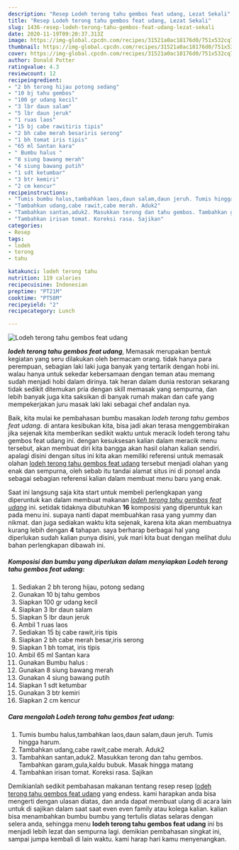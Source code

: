 ```yaml
---
description: "Resep Lodeh terong tahu gembos feat udang, Lezat Sekali"
title: "Resep Lodeh terong tahu gembos feat udang, Lezat Sekali"
slug: 1436-resep-lodeh-terong-tahu-gembos-feat-udang-lezat-sekali
date: 2020-11-19T09:20:37.313Z
image: https://img-global.cpcdn.com/recipes/31521a0ac18176d0/751x532cq70/lodeh-terong-tahu-gembos-feat-udang-foto-resep-utama.jpg
thumbnail: https://img-global.cpcdn.com/recipes/31521a0ac18176d0/751x532cq70/lodeh-terong-tahu-gembos-feat-udang-foto-resep-utama.jpg
cover: https://img-global.cpcdn.com/recipes/31521a0ac18176d0/751x532cq70/lodeh-terong-tahu-gembos-feat-udang-foto-resep-utama.jpg
author: Donald Potter
ratingvalue: 4.3
reviewcount: 12
recipeingredient:
- "2 bh terong hijau potong sedang"
- "10 bj tahu gembos"
- "100 gr udang kecil"
- "3 lbr daun salam"
- "5 lbr daun jeruk"
- "1 ruas laos"
- "15 bj cabe rawitiris tipis"
- "2 bh cabe merah besariris serong"
- "1 bh tomat iris tipis"
- "65 ml Santan kara"
- " Bumbu halus "
- "8 siung bawang merah"
- "4 siung bawang putih"
- "1 sdt ketumbar"
- "3 btr kemiri"
- "2 cm kencur"
recipeinstructions:
- "Tumis bumbu halus,tambahkan laos,daun salam,daun jeruh. Tumis hingga harum."
- "Tambahkan udang,cabe rawit,cabe merah. Aduk2"
- "Tambahkan santan,aduk2. Masukkan terong dan tahu gembos. Tambahkan garam,gula,kaldu bubuk. Masak hingga matang"
- "Tambahkan irisan tomat. Koreksi rasa. Sajikan"
categories:
- Resep
tags:
- lodeh
- terong
- tahu

katakunci: lodeh terong tahu 
nutrition: 119 calories
recipecuisine: Indonesian
preptime: "PT21M"
cooktime: "PT58M"
recipeyield: "2"
recipecategory: Lunch

---
```



![Lodeh terong tahu gembos feat udang](https://img-global.cpcdn.com/recipes/31521a0ac18176d0/751x532cq70/lodeh-terong-tahu-gembos-feat-udang-foto-resep-utama.jpg)

<b><i>lodeh terong tahu gembos feat udang</i></b>, Memasak merupakan bentuk kegiatan yang seru dilakukan oleh bermacam orang. tidak hanya para perempuan, sebagian laki laki juga banyak yang tertarik dengan hobi ini. walau hanya untuk sekedar kebersamaan dengan teman atau memang sudah menjadi hobi dalam dirinya. tak heran dalam dunia restoran sekarang tidak sedikit ditemukan pria dengan skill memasak yang sempurna, dan lebih banyak juga kita saksikan di banyak rumah makan dan cafe yang mempekerjakan juru masak laki laki sebagai chef andalan nya.



Baik, kita mulai ke pembahasan bumbu masakan <i>lodeh terong tahu gembos feat udang</i>. di antara kesibukan kita, bisa jadi akan terasa menggembirakan jika sejenak kita memberikan sedikit waktu untuk meracik lodeh terong tahu gembos feat udang ini. dengan kesuksesan kalian dalam meracik menu tersebut, akan membuat diri kita bangga akan hasil olahan kalian sendiri. apalagi disini dengan situs ini kita akan memiliki referensi untuk memasak olahan <u>lodeh terong tahu gembos feat udang</u> tersebut menjadi olahan yang enak dan sempurna, oleh sebab itu tandai alamat situs ini di ponsel anda sebagai sebagian referensi kalian dalam membuat menu baru yang enak.


Saat ini langsung saja kita start untuk membeli perlengkapan yang diperuntuk kan dalam membuat makanan <u><i>lodeh terong tahu gembos feat udang</i></u> ini. setidak tidaknya dibutuhkan <b>16</b> komposisi yang diperuntuk kan pada menu ini. supaya nanti dapat membuahkan rasa yang yummy dan nikmat. dan juga sediakan waktu kita sejenak, karena kita akan membuatnya kurang lebih dengan <b>4</b> tahapan. saya berharap berbagai hal yang diperlukan sudah kalian punya disini, yuk mari kita buat dengan melihat dulu bahan perlengkapan dibawah ini.

<!--inarticleads1-->

##### Komposisi dan bumbu yang diperlukan dalam menyiapkan Lodeh terong tahu gembos feat udang:

1. Sediakan 2 bh terong hijau, potong sedang
1. Gunakan 10 bj tahu gembos
1. Siapkan 100 gr udang kecil
1. Siapkan 3 lbr daun salam
1. Siapkan 5 lbr daun jeruk
1. Ambil 1 ruas laos
1. Sediakan 15 bj cabe rawit,iris tipis
1. Siapkan 2 bh cabe merah besar,iris serong
1. Siapkan 1 bh tomat, iris tipis
1. Ambil 65 ml Santan kara
1. Gunakan  Bumbu halus :
1. Gunakan 8 siung bawang merah
1. Gunakan 4 siung bawang putih
1. Siapkan 1 sdt ketumbar
1. Gunakan 3 btr kemiri
1. Siapkan 2 cm kencur




<!--inarticleads2-->

##### Cara mengolah Lodeh terong tahu gembos feat udang:

1. Tumis bumbu halus,tambahkan laos,daun salam,daun jeruh. Tumis hingga harum.
1. Tambahkan udang,cabe rawit,cabe merah. Aduk2
1. Tambahkan santan,aduk2. Masukkan terong dan tahu gembos. Tambahkan garam,gula,kaldu bubuk. Masak hingga matang
1. Tambahkan irisan tomat. Koreksi rasa. Sajikan




Demikianlah sedikit pembahasan makanan tentang resep resep <u>lodeh terong tahu gembos feat udang</u> yang endess. kami harapkan anda bisa mengerti dengan ulasan diatas, dan anda dapat membuat ulang di acara lain untuk di sajikan dalam saat saat even even family atau kolega kalian. kalian bisa menambahkan bumbu bumbu yang tertulis diatas selaras dengan selera anda, sehingga menu <b>lodeh terong tahu gembos feat udang</b> ini bs menjadi lebih lezat dan sempurna lagi. demikian pembahasan singkat ini, sampai jumpa kembali di lain waktu. kami harap hari kamu menyenangkan.
